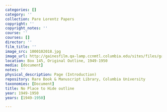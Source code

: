 ```yaml
---
categories: []
category: ''
collection: Pare Lorentz Papers
copyright: ''
copyright_notes: ''
course: ''
courses: []
director: ''
film_title: ''
image_src: 1000102018.jpg
image_url: http://gainesfilm.qa-lamp.ccnmtl.columbia.edu/sites/files/gainesfilm/images/1000102018.jpg
location: Box 145, Original Outline, 1949-1950
media: [document]
notes: ''
physical_description: Page (Introduction)
repository: Rare Book & Manuscript Library, Columbia University
taxonomies: [Document]
title: No Place to Hide outline
year: 1949-1950
years: [1949-1950]

---
```

